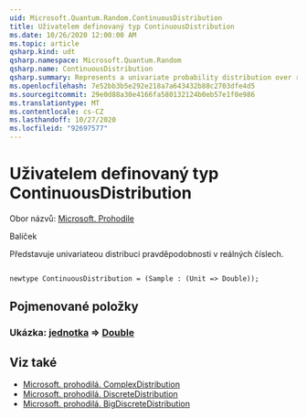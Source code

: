 ```yaml
---
uid: Microsoft.Quantum.Random.ContinuousDistribution
title: Uživatelem definovaný typ ContinuousDistribution
ms.date: 10/26/2020 12:00:00 AM
ms.topic: article
qsharp.kind: udt
qsharp.namespace: Microsoft.Quantum.Random
qsharp.name: ContinuousDistribution
qsharp.summary: Represents a univariate probability distribution over real numbers.
ms.openlocfilehash: 7e52bb3b5e292e218a7a643432b88c2703dfe4d5
ms.sourcegitcommit: 29e0d88a30e4166fa580132124b0eb57e1f0e986
ms.translationtype: MT
ms.contentlocale: cs-CZ
ms.lasthandoff: 10/27/2020
ms.locfileid: "92697577"
---
```

# <a name="continuousdistribution-user-defined-type"></a>Uživatelem definovaný typ ContinuousDistribution

Obor názvů: [Microsoft. Prohodile](xref:Microsoft.Quantum.Random)

Balíček [](https://nuget.org/packages/)


Představuje univariateou distribuci pravděpodobnosti v reálných číslech.

```qsharp

newtype ContinuousDistribution = (Sample : (Unit => Double));
```



## <a name="named-items"></a>Pojmenované položky

### <a name="sample--unit--double"></a>Ukázka: [jednotka](xref:microsoft.quantum.lang-ref.unit) => [Double](xref:microsoft.quantum.lang-ref.double) 



## <a name="see-also"></a>Viz také

- [Microsoft. prohodilá. ComplexDistribution](xref:Microsoft.Quantum.Random.ComplexDistribution)
- [Microsoft. prohodilá. DiscreteDistribution](xref:Microsoft.Quantum.Random.DiscreteDistribution)
- [Microsoft. prohodilá. BigDiscreteDistribution](xref:Microsoft.Quantum.Random.BigDiscreteDistribution)